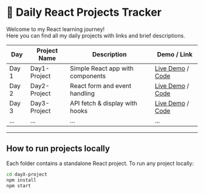 # 📅 Daily React Projects Tracker

Welcome to my React learning journey!  
Here you can find all my daily projects with links and brief descriptions.

| Day  | Project Name     | Description                     | Demo / Link                      |
|-------|------------------|---------------------------------|---------------------------------|
| Day 1 | Day1-Project     | Simple React app with components | [Live Demo](https://your-live-link) / [Code](./day1-project) |
| Day 2 | Day2-Project     | React form and event handling    | [Live Demo](https://your-live-link) / [Code](./day2-project) |
| Day 3 | Day3-Project     | API fetch & display with hooks   | [Live Demo](https://your-live-link) / [Code](./day3-project) |
| ...   | ...              | ...                             | ...                             |

---

## How to run projects locally

Each folder contains a standalone React project. To run any project locally:

```bash
cd dayX-project
npm install
npm start
